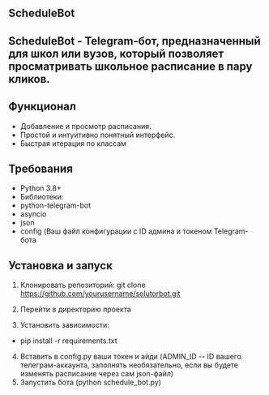 ## ScheduleBot

## ScheduleBot - Telegram-бот, предназначенный для школ или вузов, который позволяет просматривать школьное расписание в пару кликов.

## Функционал

- Добавление и просмотр расписания.
- Простой и интуитивно понятный интерфейс.
- Быстрая итерация по классам

## Требования

- Python 3.8+
- Библиотеки:
 - python-telegram-bot
 - asyncio
 - json
 - config (Ваш файл конфигурации с ID админа и токеном Telegram-бота

## Установка и запуск

1. Клонировать репозиторий:
   git clone https://github.com/yourusername/solutorbot.git
   
2. Перейти в директорию проекта
   
3. Установить зависимости:
  - pip install -r requirements.txt
    
4. Вставить в config.py ваши токен и айди (ADMIN_ID -- ID вашего телеграм-аккаунта, заполнять необязательно, если вы будете изменять расписание через сам json-файл)
5. Запустить бота (python schedule_bot.py)

   

